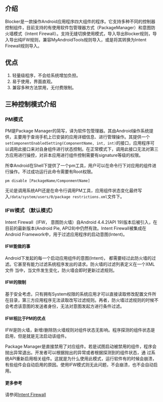 ## 介绍
Blocker是一款操作Android应用程序四大组件的程序。它支持多种不同的控制器控制组件，目前支持的有使用软件包管理器方式（PackageManager）和意图防火墙模式（Intent Firewall）。支持无缝切换使用模式，导入导出Blocker规则，导入导出纯IFW规则，兼容MyAndroidTools规则导入，或是将其转换为Intent Firewall规则导入。

## 优点
1. 轻量级程序，不会给系统增加负担。
2. 易于使用，界面直观。
3. 兼容多种方法禁用，无付费限制。

## 三种控制模式介绍
### PM模式
PM是Package Manager的简写，译为软件包管理器。其由Android操作系统提供，主要用于查询手机上已安装的应用详细信息、进行管理操作。其提供一个```setComponentEnabledSetting(ComponentName, int, int)```的接口，应用程序可以调用此接口来对自身组件进行状态控制。在正常模式下，调用此接口无法对第三方应用进行操控，对非本应用进行组件控制需要有signature等级的权限。

所幸Android在Shell下提供了一个pm工具，用户可以在命令行下对应用的组件进行操作。不过成功运行此命令需要有Root权限。

```
pm disable [PackageName/ComponmentName]
```

无论是调用系统API还是在命令行调用PM工具，应用组件状态变化最终写入```/data/system/users/0/package
restrictions.xml```文件下。

### IFW模式 （默认模式）
Intent Firewall（IFW， 意图防火墙）自Android 4.4.2(API 19)版本后被引入，在目前的最新版本(Android Pie,  API28)中仍然有效。Intent Firewall被集成在Android Framework中，用于过滤应用程序的启动意图(Intent)。


#### IFW能做的事
Android下发起的每一个启动应用组件的意图(Intent)， 都需要经过此防火墙的过滤。它甚至有能力过滤系统程序发出的请求。防火墙的过滤列表定义在一个XML文件
当中，当文件发生变化，防火墙会即时更新过滤规则。

#### IFW的限制
基于安全考虑，只有拥有System权限的系统应用才可以直接读取修改配置文件所在目录，第三方应用程序无法读取改写过滤规则。再者，防火墙过滤规则的时候不会考虑该意图的发送者身份，无法对意图发起方进行条件过滤。

#### IFW相比于PM的优点
IFW是防火墙，新增/删除防火墙规则对组件状态无影响。程序探测的组件状态是启用，但是就是无法启动该组件。

Package Manager是直接禁用了对应组件。若是试图启动被禁用的组件，程序会抛出异常退出。开发者可以根据抛出的异常或者根据探测到的组件状态，通
过系统API重新启用相关组件。这就是为什么使用此模式，运行软件有的时候会崩溃，有些组件会自动启用的原因。使用IFW模式则无此问题，不会崩溃，也不会自动启用。
#### 更多参考
请参阅[Intent Firewall](www.cis.syr.edu/~wedu/android/IntentFirewall/)
